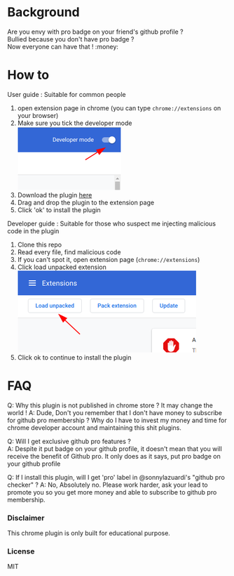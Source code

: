 # Background

Are you envy with pro badge on your friend's github profile ?  
Bullied because you don't have pro badge ?  
Now everyone can have that ! :money:

# How to

User guide : Suitable for common people

1. open extension page in chrome (you can type `chrome://extensions` on your browser)
2. Make sure you tick the developer mode  
   ![developer mode ticked](docs/image1.png)
3. Download the plugin [here](github-pro.crx)
4. Drag and drop the plugin to the extension page
5. Click 'ok' to install the plugin

Developer guide : Suitable for those who suspect me injecting malicious code in the plugin

1. Clone this repo
2. Read every file, find malicious code
3. If you can't spot it, open extension page (`chrome://extensions`)
4. Click load unpacked extension  
   ![unpacked extension](docs/image2.png)
5. Click ok to continue to install the plugin

# FAQ

Q: Why this plugin is not published in chrome store ? It may change the world !
A: Dude, Don't you remember that I don't have money to subscribe for github pro membership ? Why do I have to invest my money and time for chrome developer account and maintaining this shit plugins.

Q: Will I get exclusive github pro features ?  
A: Despite it put badge on your github profile, it doesn't mean that you will receive the benefit of Github pro. It only does as it says, put pro badge on your github profile

Q: If I install this plugin, will I get 'pro' label in @sonnylazuardi's "github pro checker" ?
A: No, Absolutely no. Please work harder, ask your lead to promote you so you get more money and able to subscribe to github pro membership.

### Disclaimer

This chrome plugin is only built for educational purpose.

### License

MIT

